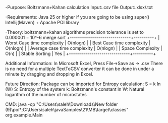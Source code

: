 
-Purpose:
Boltzmann+Kahan calculation
Input:.csv file
Output:.xlsx/.txt


-Requirements:
Java 25 or higher   if you are going to be using super()
Intellij(Maven) + Apache POI library

-Theory:
boltzmann+kahan algorithms
precision tolerance is set to 0.000001 = 10^-6
merge sort
+------------------------------+----------+
| Worst Case time complexity   | O(nlogn) |
| Best Case time complexity    | O(nlogn) |
| Average case time complexity | O(nlogn) |
| Space Complexity             | O(n)     |
| Stable Sorting               | Yes      |
+------------------------------+----------+

Additional Information:
In Microsoft Excel, Press File->Save as -> .csv
There is no need for a multiple TextToCSV converter it can be done in under a minute by dragging and dropping in Excel.

Future Direction:
Package can be imported for Entropy calculation:
S = k ln (W)
S: Entropy of the system
k: Boltzmann's constant
ln W: Natural logarithm of the number of microstates

CMD:
java -cp "C:\Users\saleh\Downloads\New folder (9)\poi\*;C:\Users\saleh\javaSamples\21\MB\target\classes" org.example.Main
